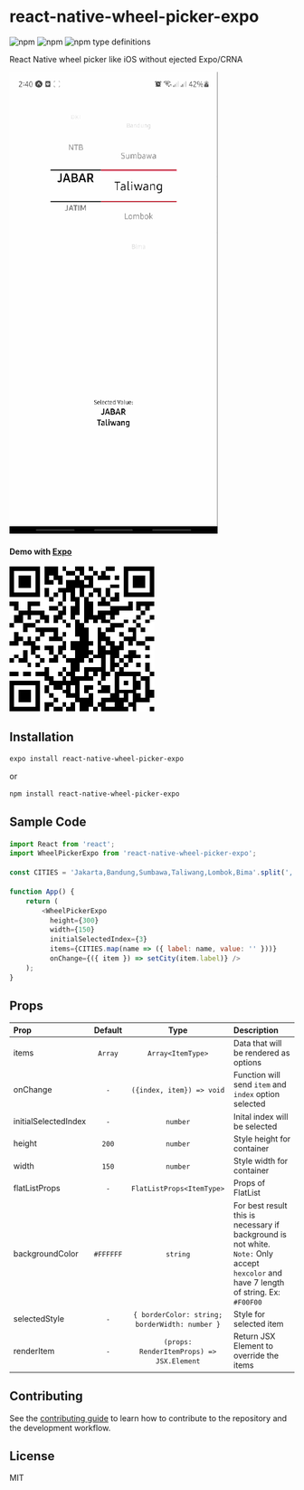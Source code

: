 # react-native-wheel-picker-expo
![npm](https://img.shields.io/npm/v/react-native-wheel-picker-expo?style=flat-square&logo=npm)
![npm](https://img.shields.io/npm/dt/react-native-wheel-picker-expo?color=4caf50&logo=react-native-wheel-picker-expo&style=flat-square)
![npm type definitions](https://img.shields.io/npm/types/react-native-wheel-picker-expo?style=flat-square)

React Native wheel picker like iOS without ejected Expo/CRNA

![](./example/demo.gif)

#### Demo with [Expo](https://expo.dev/@adityamr15/react-native-wheel-picker-expo-example)
![](./example/expo-demo.png)

## Installation

```sh
expo install react-native-wheel-picker-expo
```
or
```sh
npm install react-native-wheel-picker-expo
```

## Sample Code

```js
import React from 'react';
import WheelPickerExpo from 'react-native-wheel-picker-expo';

const CITIES = 'Jakarta,Bandung,Sumbawa,Taliwang,Lombok,Bima'.split(',');

function App() {
    return (
        <WheelPickerExpo
          height={300}
          width={150}
          initialSelectedIndex={3}
          items={CITIES.map(name => ({ label: name, value: '' }))}
          onChange={({ item }) => setCity(item.label)} />
    );
}

```


## Props
| Prop | Default | Type | Description |
| :--- | :---: | :---: | :--- |
| items | `Array` | `Array<ItemType>` | Data that will be rendered as options |
| onChange | `-` | `({index, item}) => void` | Function will send `item` and `index` option selected |
| initialSelectedIndex | `-` | `number` | Inital index will be selected |
| height | `200` | `number` | Style height for container |
| width | `150` | `number` | Style width for container |
| flatListProps | `-` | `FlatListProps<ItemType>` | Props of FlatList |
| backgroundColor | `#FFFFFF` | `string` | For best result this is necessary if background is not white. `Note:` Only accept `hexcolor` and have 7 length of string. Ex: `#F00F00` |
| selectedStyle | `-` | `{ borderColor: string; borderWidth: number }` | Style for selected item |
| renderItem | `-` | `(props: RenderItemProps) => JSX.Element` |Return JSX Element to override the items |

## Contributing

See the [contributing guide](CONTRIBUTING.md) to learn how to contribute to the repository and the development workflow.

## License

MIT
